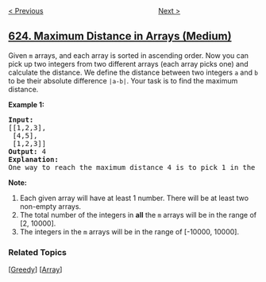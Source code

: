 <!--|This file generated by command(leetcode description); DO NOT EDIT.    |-->
<!--+----------------------------------------------------------------------+-->
<!--|@author    openset <openset.wang@gmail.com>                           |-->
<!--|@link      https://github.com/openset                                 |-->
<!--|@home      https://github.com/openset/leetcode                        |-->
<!--+----------------------------------------------------------------------+-->

[< Previous](../add-one-row-to-tree "Add One Row to Tree")
　　　　　　　　　　　　　　　　
[Next >](../minimum-factorization "Minimum Factorization")

## [624. Maximum Distance in Arrays (Medium)](https://leetcode.com/problems/maximum-distance-in-arrays "数组列表中的最大距离")

<p>
Given <code>m</code> arrays, and each array is sorted in ascending order. Now you can pick up two integers from two different arrays (each array picks one) and calculate the distance. We define the distance between two integers <code>a</code> and <code>b</code> to be their absolute difference <code>|a-b|</code>. Your task is to find the maximum distance.
</p>

<p><b>Example 1:</b><br />
<pre><b>Input:</b> 
[[1,2,3],
 [4,5],
 [1,2,3]]
<b>Output:</b> 4
<b>Explanation:</b> 
One way to reach the maximum distance 4 is to pick 1 in the first or third array and pick 5 in the second array.
</pre>
</p>
	
<p><b>Note:</b><br>
<ol>
<li>Each given array will have at least 1 number. There will be at least two non-empty arrays.</li>
<li>The total number of the integers in <b>all</b> the <code>m</code> arrays will be in the range of [2, 10000].</li>
<li>The integers in the <code>m</code> arrays will be in the range of [-10000, 10000].</li>
</ol>
</p>

### Related Topics
  [[Greedy](../../tag/greedy/README.md)]
  [[Array](../../tag/array/README.md)]
